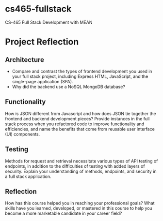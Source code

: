 # cs465-fullstack
CS-465 Full Stack Development with MEAN


# Project Reflection

## Architecture
- Compare and contrast the types of frontend development you used in your full stack project, including Express HTML, JavaScript, and the single-page application (SPA).
- Why did the backend use a NoSQL MongoDB database?

## Functionality
How is JSON different from Javascript and how does JSON tie together the frontend and backend development pieces?
Provide instances in the full stack process when you refactored code to improve functionality and efficiencies, and name the benefits that come from reusable user interface (UI) components.

## Testing
Methods for request and retrieval necessitate various types of API testing of endpoints, in addition to the difficulties of testing with added layers of security. Explain your understanding of methods, endpoints, and security in a full stack application.

## Reflection
How has this course helped you in reaching your professional goals? What skills have you learned, developed, or mastered in this course to help you become a more marketable candidate in your career field?
